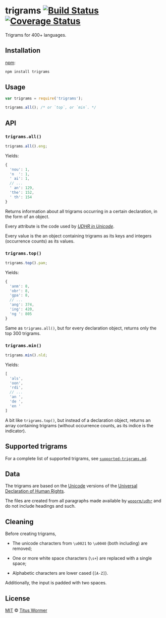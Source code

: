 # trigrams [![Build Status][travis-badge]][travis] [![Coverage Status][codecov-badge]][codecov]

Trigrams for 400+ languages.

## Installation

[npm][npm-install]:

```bash
npm install trigrams
```

## Usage

```js
var trigrams = require('trigrams');

trigrams.all(); /* or `top`, or `min`. */
```

## API

### `trigrams.all()`

```js
trigrams.all().eng;
```

Yields:

```js
{
  'nou': 1,
  'n  ': 1,
  ' ai': 1,
  // ...
  ' an': 129,
  'the': 152,
  ' th': 154
}
```

Returns information about all trigrams occurring in a certain
declaration, in the form of an object.

Every attribute is the code used by [_UDHR in Unicode_][index].

Every value is the an object containing trigrams as its keys and
integers (occurrence counts) as its values.

### `trigrams.top()`

```js
trigrams.top().pam;
```

Yields:

```js
{
  'anm': 8,
  'obr': 8,
  'gpa': 8,
  // ...
  'ang': 374,
  'ing': 420,
  'ng ': 805
}
```

Same as `trigrams.all()`, but for every declaration object, returns
only the top 300 trigrams.

### `trigrams.min()`

```js
trigrams.min().nld;
```

Yields:

```js
[
  'als',
  'oon',
  'rdi',
  // ...
  'an ',
  'de ',
  'en '
]
```

A bit like `trigrams.top()`, but instead of a declaration object,
returns an array containing trigrams (without occurrence counts, as
its indice is the indicator).

## Supported trigrams

For a complete list of supported trigrams, see
[`supported-trigrams.md`][support].

## Data

The trigrams are based on the [Unicode][unicode] versions of the
[Universal Declaration of Human Rights][udhr].

The files are created from all paragraphs made available by
[`wooorm/udhr`][wooorm-udhr] and do not include headings and such.

## Cleaning

Before creating trigrams,

*   The unicode characters from `\u0021` to `\u0040` (both including)
    are removed;

*   One or more white space characters (`\s+`) are replaced with a
    single space;

*   Alphabetic characters are lower cased (`[A-Z]`).

Additionally, the input is padded with two spaces.

## License

[MIT][license] © [Titus Wormer][author]

<!-- Definitions -->

[travis-badge]: https://img.shields.io/travis/wooorm/trigrams.svg

[travis]: https://travis-ci.org/wooorm/trigrams

[codecov-badge]: https://img.shields.io/codecov/c/github/wooorm/trigrams.svg

[codecov]: https://codecov.io/github/wooorm/trigrams

[npm-install]: https://docs.npmjs.com/cli/install

[releases]: https://github.com/wooorm/trigrams/releases

[license]: LICENSE

[author]: http://wooorm.com

[unicode]: http://www.unicode.org/udhr/index.html

[udhr]: http://www.un.org/en/documents/udhr

[index]: http://www.unicode.org/udhr/index_by_code.html

[support]: supported-trigrams.md

[wooorm-udhr]: https://github.com/wooorm/udhr
